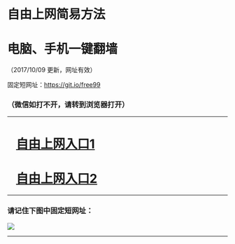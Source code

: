 ﻿# 自由上网简易方法

# 电脑、手机一键翻墙

（2017/10/09 更新，网址有效）

固定短网址：https://git.io/free99

### （微信如打不开，请转到浏览器打开）


***





# &nbsp;&nbsp; <a href="http://ft1678112231.fwq-tz-1001.info/fwqtz01.html?t=100900125618 " target="_blank">自由上网入口1</a>
# &nbsp;&nbsp; <a href="http://ft539029282.fwq-tz-1002.info/fwqtz02.html?t=10090012103 " target="_blank">自由上网入口2</a>
***

### 请记住下图中固定短网址：

<img src="https://s3-us-west-2.amazonaws.com/fwq-1001/yjfq-20170905okok.png" /> 


***

